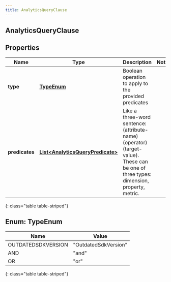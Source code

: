 ```yaml
---
title: AnalyticsQueryClause
---
```

## AnalyticsQueryClause


## Properties

| Name | Type | Description | Notes |
| ------------ | ------------- | ------------- | ------------- |
| **type** | [**TypeEnum**](#TypeEnum) | Boolean operation to apply to the provided predicates |  |
| **predicates** | [**List&lt;AnalyticsQueryPredicate&gt;**](AnalyticsQueryPredicate.html) | Like a three-word sentence: (attribute-name) (operator) (target-value). These can be one of three types: dimension, property, metric. |  |
{: class="table table-striped"}


<a name="TypeEnum"></a>

## Enum: TypeEnum

| Name | Value |
| ---- | ----- |
| OUTDATEDSDKVERSION | &quot;OutdatedSdkVersion&quot; |
| AND | &quot;and&quot; |
| OR | &quot;or&quot; |
{: class="table table-striped"}



